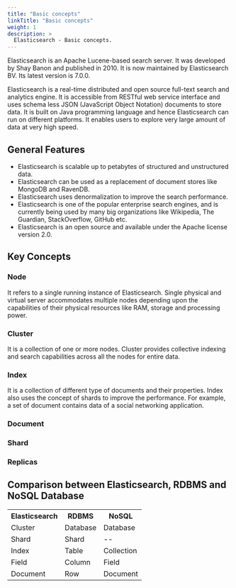 ```yaml
---
title: "Basic concepts"
linkTitle: "Basic concepts"
weight: 1
description: >
  Elasticsearch - Basic concepts.
---
```


Elasticsearch is an Apache Lucene-based search server. It was developed by Shay Banon and published in 2010. It is now maintained by Elasticsearch BV. Its latest version is 7.0.0.

Elasticsearch is a real-time distributed and open source full-text search and analytics engine. It is accessible from RESTful web service interface and uses schema less JSON (JavaScript Object Notation) documents to store data. It is built on Java programming language and hence Elasticsearch can run on different platforms. It enables users to explore very large amount of data at very high speed.

## General Features

- Elasticsearch is scalable up to petabytes of structured and unstructured data.
- Elasticsearch can be used as a replacement of document stores like MongoDB and RavenDB.
- Elasticsearch uses denormalization to improve the search performance.
- Elasticsearch is one of the popular enterprise search engines, and is currently being used by many big organizations like Wikipedia, The Guardian, StackOverflow, GitHub etc.
- Elasticsearch is an open source and available under the Apache license version 2.0.

## Key Concepts

### Node

It refers to a single running instance of Elasticsearch. Single physical and virtual server accommodates multiple nodes depending upon the capabilities of their physical resources like RAM, storage and processing power.

### Cluster

It is a collection of one or more nodes. Cluster provides collective indexing and search capabilities across all the nodes for entire data.

### Index

It is a collection of different type of documents and their properties. Index also uses the concept of shards to improve the performance. For example, a set of document contains data of a social networking application.

### Document

### Shard

### Replicas

## Comparison between Elasticsearch, RDBMS and NoSQL Database

<table class="table-2">
  <colgroup>
    <col class="thirty" />
    <col class="thirty" />
    <col class="thirty" />
  </colgroup>

  <tr>
    <th>Elasticsearch</th>
    <th>RDBMS</th>
    <th>NoSQL</th>
  </tr>

  <tr>
    <td>Cluster</td>
    <td>Database</td>
    <td>Database</td>
  </tr>
  <tr>
    <td>Shard</td>
    <td>Shard</td>
    <td>--</td>
  </tr>
  <tr>
    <td>Index</td>
    <td>Table</td>
    <td>Collection</td>
  </tr>
  <tr>
    <td>Field</td>
    <td>Column</td>
    <td>Field</td>
  </tr>
  <tr>
    <td>Document</td>
    <td>Row</td>
    <td>Document</td>
  </tr>  
</table>